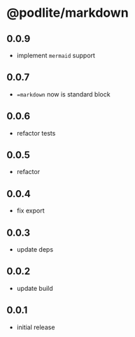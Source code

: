 # @podlite/markdown

## 0.0.9

- implement `mermaid` support

## 0.0.7

- `=markdown` now is standard block

## 0.0.6

- refactor tests

## 0.0.5

- refactor

## 0.0.4

- fix export

## 0.0.3

- update deps

## 0.0.2

- update build

## 0.0.1

- initial release
